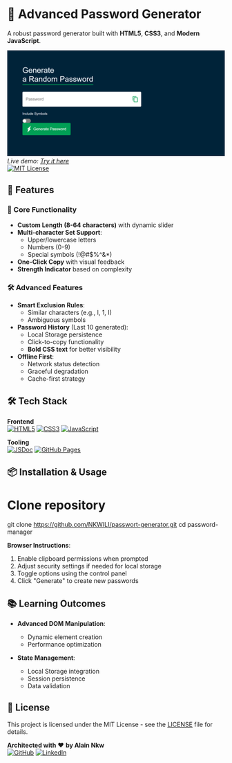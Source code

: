 # 🔐 Advanced Password Generator

A robust password generator built with **HTML5**, **CSS3**, and **Modern JavaScript**.

![Project Demo](./images/passwordgen.png)  
*Live demo: [Try it here](https://nkwili.github.io/passwort-generator/)*  
[![MIT License](https://img.shields.io/badge/license-MIT-green)](LICENSE)

## 🚀 Features

### 🔧 Core Functionality
- **Custom Length (8-64 characters)** with dynamic slider
- **Multi-character Set Support**: 
  - Upper/lowercase letters
  - Numbers (0-9)
  - Special symbols (!@#$%^&*)
- **One-Click Copy** with visual feedback
- **Strength Indicator** based on complexity

### 🛠 Advanced Features
- **Smart Exclusion Rules**:
  - Similar characters (e.g., l, 1, I)
  - Ambiguous symbols
- **Password History** (Last 10 generated):
  - Local Storage persistence
  - Click-to-copy functionality
  - **Bold CSS text** for better visibility
- **Offline First**:
  - Network status detection
  - Graceful degradation
  - Cache-first strategy


## 🛠 Tech Stack

**Frontend**  
[![HTML5](https://img.shields.io/badge/HTML5-E34F26?style=flat&logo=html5&logoColor=white)](https://developer.mozilla.org/en-US/docs/Web/HTML)
[![CSS3](https://img.shields.io/badge/CSS3-1572B6?style=flat&logo=css3&logoColor=white)](https://developer.mozilla.org/en-US/docs/Web/CSS)
[![JavaScript](https://img.shields.io/badge/JavaScript-F7DF1E?style=flat&logo=javascript&logoColor=black)](https://developer.mozilla.org/en-US/docs/Web/JavaScript)

**Tooling**  
[![JSDoc](https://img.shields.io/badge/JSDoc-3A3A3A?style=flat&logo=jsdoc&logoColor=white)](https://jsdoc.app/)
[![GitHub Pages](https://img.shields.io/badge/GitHub_Pages-222222?style=flat&logo=github&logoColor=white)](https://pages.github.com/)

## 📦 Installation & Usage

# Clone repository
git clone https://github.com/NKWILI/passwort-generator.git
cd password-manager


**Browser Instructions**:
1. Enable clipboard permissions when prompted
2. Adjust security settings if needed for local storage
3. Toggle options using the control panel
4. Click "Generate" to create new passwords

## 📚 Learning Outcomes

- **Advanced DOM Manipulation**:
  - Dynamic element creation
  - Performance optimization

- **State Management**:
  - Local Storage integration
  - Session persistence
  - Data validation


## 📜 License

This project is licensed under the MIT License - see the [LICENSE](LICENSE) file for details.



**Architected with** ❤️ **by Alain Nkw**  
[![GitHub](https://img.shields.io/badge/GitHub-100000?style=flat&logo=github&logoColor=white)](https://github.com/yourusername)
[![LinkedIn](https://img.shields.io/badge/LinkedIn-0077B5?style=flat&logo=linkedin&logoColor=white)](https://linkedin.com/in/yourprofile)
